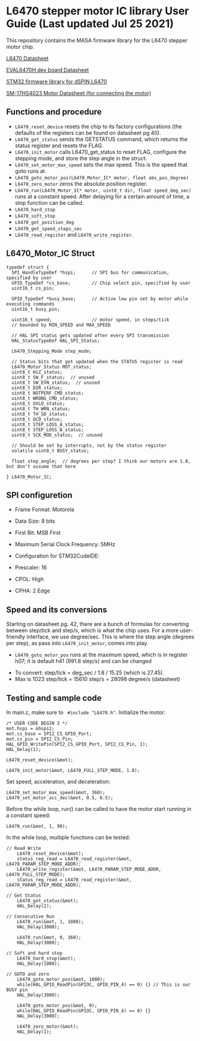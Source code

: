 # L6470 stepper motor IC library User Guide (Last updated Jul 25 2021)

This repository contains the MASA firmware library for the L6470 stepper motor chip.

[L6470 Datasheet](https://www.st.com/content/ccc/resource/technical/document/datasheet/a5/86/06/1c/fa/b2/43/db/CD00255075.pdf/files/CD00255075.pdf/_jcr_content/translations/en.CD00255075.pdf)

[EVAL6470H dev board Datasheet](https://www.st.com/en/motor-drivers/l6470.html)

[STM32 firmware library for dSPIN L6470](https://www.st.com/en/embedded-software/stsw-spin004.html)

[SM-17HS4023 Motor Datasheet (for connecting the motor)](https://html.alldatasheet.com/html-pdf/1179365/ETC/SM-17HS4023/139/2/SM-17HS4023.html)

## Functions and procedure
* `L6470_reset_device` resets the chip to its factory configurations (the defaults of the registers can be found on datasheet pg 40).
* `L6470_get_status` sends the GETSTATUS command, which returns the status register and resets the FLAG.
* `L6470_init_motor` calls L6470_get_status to reset FLAG, configure the stepping mode, and store the step angle in the struct.
* `L6470_set_motor_max_speed` sets the max speed. This is the speed that goto runs at.
* `L6470_goto_motor_pos(L6470_Motor_IC* motor, float abs_pos_degree)`
* `L6470_zero_motor` zeros the absolute position register.
* `L6470_run(L6470_Motor_IC* motor, uint8_t dir, float speed_deg_sec)` runs at a constant speed. After delaying for a certain amount of time, a stop function can be called.
* `L6470_hard_stop`
* `L6470_soft_stop`
* `L6470_get_position_deg`
* `L6470_get_speed_steps_sec`
* `L6470_read_register` and `L6470_write_register`.

## L6470_Motor_IC Struct
```
typedef struct {
  SPI_HandleTypeDef *hspi;      // SPI bus for communication, specified by user
  GPIO_TypeDef *cs_base;        // Chip select pin, specified by user
  uint16_t cs_pin;

  GPIO_TypeDef *busy_base;      // Active low pin set by motor while executing commands
  uint16_t busy_pin;

  uint16_t speed;               // motor speed, in steps/tick
  // bounded by MIN_SPEED and MAX_SPEED

  // HAL SPI status gets updated after every SPI transmission
  HAL_StatusTypeDef HAL_SPI_Status;

  L6470_Stepping_Mode step_mode;

  // Status bits that get updated when the STATUS register is read
  L6470_Motor_Status MOT_status;
  uint8_t HiZ_status;
  uint8_t SW_F_status;  // unused
  uint8_t SW_EVN_status;  // unused
  uint8_t DIR_status;
  uint8_t NOTPERF_CMD_status;
  uint8_t WRONG_CMD_status;
  uint8_t UVLO_status;
  uint8_t TH_WRN_status;
  uint8_t TH_SD_status;
  uint8_t OCD_status;
  uint8_t STEP_LOSS_A_status;
  uint8_t STEP_LOSS_B_status;
  uint8_t SCK_MOD_status;  // unused

  // Should be set by interrupts, not by the status register
  volatile uint8_t BUSY_status;

  float step_angle;  // degrees per step? I think our motors are 1.8, but don't assume that here

} L6470_Motor_IC;
```

## SPI configuretion
* Frame Format: Motorola
* Data Size: 8 bits
* First Bit: MSB First
* Maximum Serial Clock Frequency: 5MHz

* Configuration for STM32CudeIDE:
* Prescaler: 16
* CPOL: High
* CPHA: 2 Edge

## Speed and its conversions
Starting on datasheet pg. 42, there are a bunch of formulas for converting between step/tick and step/s, which is what the chip uses. For a more user-friendly interface, we use degree/sec. This is where the step angle (degrees per step), as pass into `L6470_init_motor`, comes into play.
- `L6470_goto_motor_pos` runs at the maximum speed, which is in register h07; it is default h41 (991.8 step/s) and can be changed 
* To convert: step/tick = deg_sec / 1.8 / 15.25 (which is 27.45).
* Max is 1023 step/tick = 15610 step/s = 28098 degree/s (datasheet)

## Testing and sample code
In main.c, make sure to ` #include "L6470.h"`.
Initialize the motor:
```
/* USER CODE BEGIN 2 */
mot.hspi = &hspi2;
mot.cs_base = SPI2_CS_GPIO_Port;
mot.cs_pin = SPI2_CS_Pin;
HAL_GPIO_WritePin(SPI2_CS_GPIO_Port, SPI2_CS_Pin, 1);
HAL_Delay(1);

L6470_reset_device(&mot);

L6470_init_motor(&mot, L6470_FULL_STEP_MODE, 1.8);
```
Set speed, acceleration, and deceleration:
```
L6470_set_motor_max_speed(&mot, 360);
L6470_set_motor_acc_dec(&mot, 0.5, 0.5);
```
Before the while loop, run() can be called to have the motor start running in a constant speed:
```
L6470_run(&mot, 1, 90);
```
In the while loop, multiple functions can be tested:
```
// Read Write
    L6470_reset_device(&mot);
    status_reg_read = L6470_read_register(&mot, L6470_PARAM_STEP_MODE_ADDR);
    L6470_write_register(&mot, L6470_PARAM_STEP_MODE_ADDR,      L6470_FULL_STEP_MODE);
    status_reg_read = L6470_read_register(&mot, L6470_PARAM_STEP_MODE_ADDR);

// Get Status
    L6470_get_status(&mot);
    HAL_Delay(2);

// Consecutive Run
    L6470_run(&mot, 1, 1080);
    HAL_Delay(3000);

    L6470_run(&mot, 0, 360);
    HAL_Delay(3000);

// Soft and hard stop
    L6470_hard_stop(&mot);
    HAL_Delay(1000);

// GOTO and zero
    L6470_goto_motor_pos(&mot, 1800);
    while(HAL_GPIO_ReadPin(GPIOC, GPIO_PIN_4) == 0) {} // This is our BUSY pin
    HAL_Delay(3000);

    L6470_goto_motor_pos(&mot, 0);
    while(HAL_GPIO_ReadPin(GPIOC, GPIO_PIN_4) == 0) {}
    HAL_Delay(3000);

    L6470_zero_motor(&mot);
    HAL_Delay(1);
```
